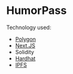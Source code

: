 # HumorPass

Technology used:

- [Polygon](https://polygon.technology/)
- [Next.JS](https://nextjs.org)
- Solidity
- [Hardhat](https://hardhat.org/)
- [IPFS](https://ipfs.io/)
